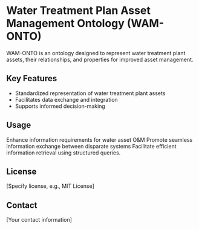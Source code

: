 # Water Treatment Plan Asset Management Ontology (WAM-ONTO)

WAM-ONTO is an ontology designed to represent water treatment plant assets, their relationships, and properties for improved asset management.

## Key Features
* Standardized representation of water treatment plant assets
* Facilitates data exchange and integration
* Supports informed decision-making

## Usage
Enhance information requirements for water asset O&M
Promote seamless information exchange between disparate systems
Facilitate efficient information retrieval using structured queries.


## License
[Specify license, e.g., MIT License]

## Contact
[Your contact information]
